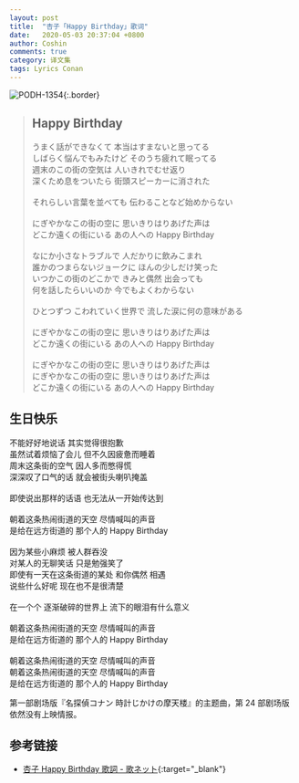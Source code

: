 ```yaml
---
layout: post
title:  "杏子「Happy Birthday」歌词"
date:   2020-05-03 20:37:04 +0800
author: Coshin
comments: true
category: 译文集
tags: Lyrics Conan
---
```

![PODH-1354](https://www.generasia.com/w/images/thumb/4/4f/HB-Kyoko-F.jpg/307px-HB-Kyoko-F.jpg){:.border}

<blockquote class="original">
  <h2>Happy Birthday</h2>
  <p>
    うまく話ができなくて 本当はすまないと思ってる<br>
    しばらく悩んでもみたけど そのうち疲れて眠ってる<br>
    週末のこの街の空気は 人いきれでむせ返り<br>
    深くため息をついたら 街頭スピーカーに消された<br>
    <br>
    それらしい言葉を並べても 伝わることなど始めからない<br>
    <br>
    にぎやかなこの街の空に 思いきりはりあげた声は<br>
    どこか遠くの街にいる あの人への Happy Birthday<br>
    <br>
    なにか小さなトラブルで 人だかりに飲みこまれ<br>
    誰かのつまらないジョークに ほんの少しだけ笑った<br>
    いつかこの街のどこかで きみと偶然 出会っても<br>
    何を話したらいいのか 今でもよくわからない<br>
    <br>
    ひとつずつ こわれていく世界で 流した涙に何の意味がある<br>
    <br>
    にぎやかなこの街の空に 思いきりはりあげた声は<br>
    どこか遠くの街にいる あの人への Happy Birthday<br>
    <br>
    にぎやかなこの街の空に 思いきりはりあげた声は<br>
    にぎやかなこの街の空に 思いきりはりあげた声は<br>
    どこか遠くの街にいる あの人への Happy Birthday
  </p>
</blockquote>

<div class="translation">
  <h2>生日快乐</h2>
  <p>
    不能好好地说话 其实觉得很抱歉<br>
    虽然试着烦恼了会儿 但不久因疲惫而睡着<br>
    周末这条街的空气 因人多而憋得慌<br>
    深深叹了口气的话 就会被街头喇叭掩盖<br>
    <br>
    即使说出那样的话语 也无法从一开始传达到<br>
    <br>
    朝着这条热闹街道的天空 尽情喊叫的声音<br>
    是给在远方街道的 那个人的 Happy Birthday<br>
    <br>
    因为某些小麻烦 被人群吞没<br>
    对某人的无聊笑话 只是勉强笑了<br>
    即使有一天在这条街道的某处 和你偶然 相遇<br>
    说些什么好呢 现在也不是很清楚<br>
    <br>
    在一个个 逐渐破碎的世界上 流下的眼泪有什么意义<br>
    <br>
    朝着这条热闹街道的天空 尽情喊叫的声音<br>
    是给在远方街道的 那个人的 Happy Birthday<br>
    <br>
    朝着这条热闹街道的天空 尽情喊叫的声音<br>
    朝着这条热闹街道的天空 尽情喊叫的声音<br>
    是给在远方街道的 那个人的 Happy Birthday
  </p>
</div>

第一部剧场版『名探偵コナン 時計じかけの摩天楼』的主题曲，第 24 部剧场版依然没有上映情报。

## 参考链接

* [杏子 Happy Birthday 歌詞 - 歌ネット](https://www.uta-net.com/song/57574/){:target="_blank"}
